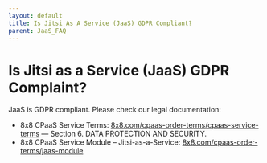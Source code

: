 ```yaml
---
layout: default
title: Is Jitsi As A Service (JaaS) GDPR Compliant?
parent: JaaS_FAQ
---
```


# Is Jitsi as a Service (JaaS) GDPR Complaint?

JaaS is GDPR compliant. Please check our legal documentation:

* 8x8 CPaaS Service Terms: [8x8.com/cpaas-order-terms/cpaas-service-terms](8x8.com/cpaas-order-terms/cpaas-service-terms) — Section 6. DATA PROTECTION AND SECURITY.
* 8x8 CPaaS Service Module – Jitsi-as-a-Service: [8x8.com/cpaas-order-terms/jaas-module](8x8.com/cpaas-order-terms/jaas-module)
